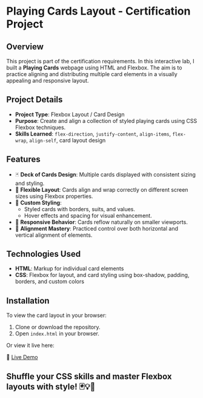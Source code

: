 # Playing Cards Layout - Certification Project

## Overview

This project is part of the certification requirements. In this interactive lab, I built a **Playing Cards** webpage using HTML and Flexbox. The aim is to practice aligning and distributing multiple card elements in a visually appealing and responsive layout.

## Project Details

- **Project Type**: Flexbox Layout / Card Design
- **Purpose**: Create and align a collection of styled playing cards using CSS Flexbox techniques.
- **Skills Learned**: `flex-direction`, `justify-content`, `align-items`, `flex-wrap`, `align-self`, card layout design

## Features

- 🃏 **Deck of Cards Design**: Multiple cards displayed with consistent sizing and styling.
- 📐 **Flexible Layout**: Cards align and wrap correctly on different screen sizes using Flexbox properties.
- 🎨 **Custom Styling**:
  - Styled cards with borders, suits, and values.
  - Hover effects and spacing for visual enhancement.
- 🔄 **Responsive Behavior**: Cards reflow naturally on smaller viewports.
- 🧭 **Alignment Mastery**: Practiced control over both horizontal and vertical alignment of elements.

## Technologies Used

- **HTML**: Markup for individual card elements
- **CSS**: Flexbox for layout, and card styling using box-shadow, padding, borders, and custom colors

## Installation

To view the card layout in your browser:

1. Clone or download the repository.
2. Open `index.html` in your browser.

Or view it live here:

🔗 [Live Demo](https://abdallahbenj.github.io/Playing-cards/)

## Shuffle your CSS skills and master Flexbox layouts with style! 🃏💡🎯
